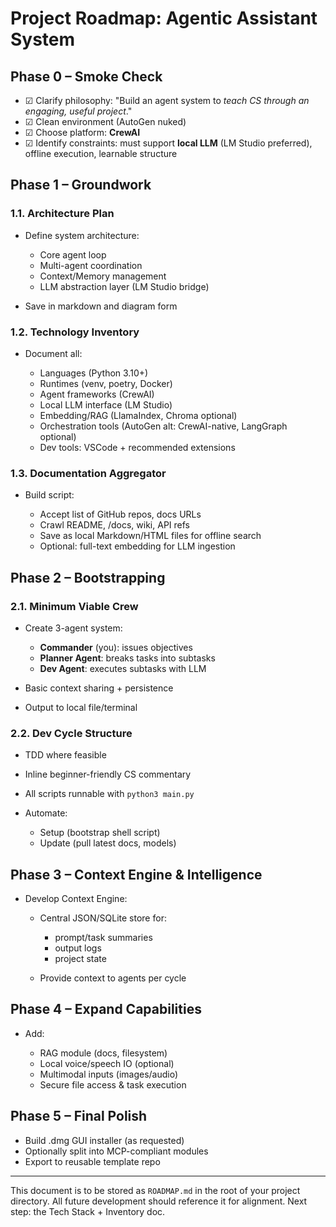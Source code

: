 # Project Roadmap: Agentic Assistant System

## Phase 0 – Smoke Check

* ☑ Clarify philosophy: "Build an agent system to *teach CS through an engaging, useful project*."
* ☑ Clean environment (AutoGen nuked)
* ☑ Choose platform: **CrewAI**
* ☑ Identify constraints: must support **local LLM** (LM Studio preferred), offline execution, learnable structure

## Phase 1 – Groundwork

### 1.1. Architecture Plan

* Define system architecture:

  * Core agent loop
  * Multi-agent coordination
  * Context/Memory management
  * LLM abstraction layer (LM Studio bridge)
* Save in markdown and diagram form

### 1.2. Technology Inventory

* Document all:

  * Languages (Python 3.10+)
  * Runtimes (venv, poetry, Docker)
  * Agent frameworks (CrewAI)
  * Local LLM interface (LM Studio)
  * Embedding/RAG (LlamaIndex, Chroma optional)
  * Orchestration tools (AutoGen alt: CrewAI-native, LangGraph optional)
  * Dev tools: VSCode + recommended extensions

### 1.3. Documentation Aggregator

* Build script:

  * Accept list of GitHub repos, docs URLs
  * Crawl README, /docs, wiki, API refs
  * Save as local Markdown/HTML files for offline search
  * Optional: full-text embedding for LLM ingestion

## Phase 2 – Bootstrapping

### 2.1. Minimum Viable Crew

* Create 3-agent system:

  * **Commander** (you): issues objectives
  * **Planner Agent**: breaks tasks into subtasks
  * **Dev Agent**: executes subtasks with LLM
* Basic context sharing + persistence
* Output to local file/terminal

### 2.2. Dev Cycle Structure

* TDD where feasible
* Inline beginner-friendly CS commentary
* All scripts runnable with `python3 main.py`
* Automate:

  * Setup (bootstrap shell script)
  * Update (pull latest docs, models)

## Phase 3 – Context Engine & Intelligence

* Develop Context Engine:

  * Central JSON/SQLite store for:

    * prompt/task summaries
    * output logs
    * project state
  * Provide context to agents per cycle

## Phase 4 – Expand Capabilities

* Add:

  * RAG module (docs, filesystem)
  * Local voice/speech IO (optional)
  * Multimodal inputs (images/audio)
  * Secure file access & task execution

## Phase 5 – Final Polish

* Build .dmg GUI installer (as requested)
* Optionally split into MCP-compliant modules
* Export to reusable template repo

---

This document is to be stored as `ROADMAP.md` in the root of your project directory. All future development should reference it for alignment. Next step: the Tech Stack + Inventory doc.
